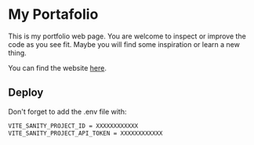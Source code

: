 # My Portafolio

This is my portfolio web page. You are welcome to inspect or improve the code as you see fit. Maybe you will find some inspiration or learn a new thing.

You can find the website [here](https://matiasdiezcanseco.dev).

## Deploy

Don't forget to add the .env file with:

```bash
VITE_SANITY_PROJECT_ID = XXXXXXXXXXXX
VITE_SANITY_PROJECT_API_TOKEN = XXXXXXXXXXXX
```
